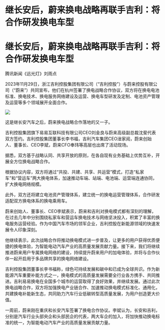 # 继长安后，蔚来换电战略再联手吉利：将合作研发换电车型

# 继长安后，蔚来换电战略再联手吉利：将合作研发换电车型

腾讯新闻《远光灯》刘雨点

2023年11月29日，浙江吉利控股集团有限公司（“吉利控股”）与蔚来控股有限公司（“蔚来”）共同宣布，他们在杭州签署了换电战略合作协议，双方将在换电电池标准、换电技术、换电服务网络建设及运营、换电车型研发及定制、电池资产管理及运营等多个领域展开全面合作。

![](https://inews.gtimg.com/news_bt/OHltAD8RZFut4se2syumeS7I_TsEVKSks1BQPgT4Q1hecAA/1000)

这是继长安汽车之后，蔚来换电战略合作落地的又一子。

吉利控股集团旗下易易互联科技有限公司CEO刘金良与蔚来高级副总裁沈斐代表双方签约。吉利控股集团董事长李书福，吉利汽车集团CEO淦家阅，蔚来创始人、董事长、CEO李斌，蔚来CFO奉玮等高层也出席了活动现场。

据悉，双方基于战略认同、共享开放的原则，在各自现有业务基础上优势互补，开展全方位换电战略合作。

根据协议内容，双方将通过“共投、共建、共享、共运营”模式，打造“私家车”和“营运车”两大换电体系，加速推动车端、站端、电池端、运营端连通协同，扩大换电网络规模。

此外，双方还将建立电池资产管理体系，建立统一的换电运营管理体系，合作研发适配双方换电体系的换电乘用车。

蔚来创始人、董事长、CEO李斌表示，蔚来和吉利对换电模式都有深刻的理解，在过去几年中分别围绕私家车和营运车换电技术与网络坚决投入，积累了丰富的换电服务运营经验。作为中国汽车市场的领军企业，吉利控股在新能源领域的快速发展令人印象深刻。

他继续表示，此次战略合作将推动换电模式进一步普及，让更多的用户获得优质便捷的换电体验，为智能电动汽车产业的高质量发展贡献力量。接下来，我们将继续推进蔚来用户专属换电网络的建设，持续提升蔚来用户的加电体验，并将与合作伙伴一起开启用于多品牌共享的换电网络建设。

吉利控股集团董事长李书福称，绿色可持续发展和碳中和已成为全球共识。作为新能源汽车重要补能方式之一，换电模式的高质量发展需要全行业各方携手、共同推进。吉利易易换电在全国多个城市的运营取得了良好效果，并继续发展。通过此次换电战略合作，双方将加强换电产业链合作、加速推动换电模式标准化、通用化，共建换电补能新生态，共同助力汽车行业低碳转型高质量发展，为用户创造更大价值。

一周前，蔚来刚在重庆和长安汽车签署了换电合作协议。李斌认为，长安和吉利，分别是汽车行业头部央企和头部民企的代表，两大车企的加入，将加快推动换电标准的统一，为智能电动汽车产业的高质量发展贡献力量。

